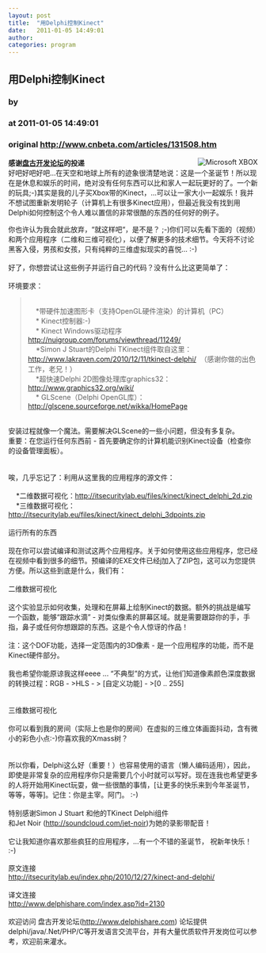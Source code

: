 ```yaml
---
layout: post
title:  "用Delphi控制Kinect"
date:   2011-01-05 14:49:01
author: 
categories: program
---
```


## 用Delphi控制Kinect
### by 
### at 2011-01-05 14:49:01
### original <http://www.cnbeta.com/articles/131508.htm>

<div><a rel="nofollow" href="http://www.cnbeta.com/topics/85.htm"><img src="http://img.cnbeta.com/topics/x360.gif" alt="Microsoft XBOX" name="sign" align="right"></a>
        <p><b>感谢<a rel="nofollow" href="http://www.delphishare.com">盘古开发论坛</a>的投递</b><br>
好吧好吧好吧...在天空和地球上所有的迹象很清楚地说：这是一个圣诞节！所以现在是休息和娱乐的时间，绝对没有任何东西可以比和家人一起玩更好的了。一个新的玩具;-)其实是我的儿子买Xbox带的Kinect，...可以让一家大小一起娱乐！我并不想试图重新发明轮子（计算机上有很多Kinect应用），但最近我没有找到用Delphi如何控制这个令人难以置信的非常很酷的东西的任何好的例子。</p>
		<p><p>你也许认为我会就此放弃，“就这样吧“，是不是？ ;-)你们可以先看下面的（视频）和两个应用程序（二维和三维可视化），以便了解更多的技术细节。今天将不讨论黑客入侵，男孩和女孩，只有纯粹的三维虚拟现实的喜悦... :-)<br>
<br>
好了，你想尝试让这些例子并运行自己的代码？没有什么比这更简单了：<br>
<br>
环境要求：</p>
<blockquote> <br>
    *带硬件加速图形卡（支持OpenGL硬件渲染）的计算机（PC）<br>
    * Kinect控制器:-)<br>
    * Kinect Windows驱动程序 <a rel="nofollow" href="http://nuigroup.com/forums/viewthread/11249/">http://nuigroup.com/forums/viewthread/11249/</a> <br>
    *Simon J Stuart的Delphi TKinect组件取自这里：<a rel="nofollow" href="http://www.lakraven.com/2010/12/11/tkinect-delphi/">http://www.lakraven.com/2010/12/11/tkinect-delphi/</a>  （感谢你做的出色工作，老兄！）<br>
    *超快速Delphi 2D图像处理库graphics32：<a rel="nofollow" href="http://www.graphics32.org/wiki/">http://www.graphics32.org/wiki/</a> <br>
    * GLScene（Delphi OpenGL库）：<a rel="nofollow" href="http://glscene.sourceforge.net/wikka/HomePage">http://glscene.sourceforge.net/wikka/HomePage</a> <br>
</blockquote>
<p><br>
安装过程就像一个魔法。需要解决GLScene的一些小问题，但没有多复杂。<br>
重要：在您运行任何东西前 - 首先要确定你的计算机能识别Kinect设备（检查你的设备管理面板）。<br>
<br>
<a rel="nofollow" href="http://img.cnbeta.com/newsimg/110105/0835510384880787.png"><img src="http://img.cnbeta.com/newsimg/110105/0835510384880787.png" alt=""></a><br>
<br>
唉，几乎忘记了：利用从这里我的应用程序的源文件：<br>
<br>
    *二维数据可视化：<a rel="nofollow" href="http://itsecuritylab.eu/files/kinect/kinect_delphi_2d.zip">http://itsecuritylab.eu/files/kinect/kinect_delphi_2d.zip</a><br>
    *三维数据可视化：<a rel="nofollow" href="http://itsecuritylab.eu/files/kinect/kinect_delphi_3dpoints.zip">http://itsecuritylab.eu/files/kinect/kinect_delphi_3dpoints.zip</a><br>
<br>
运行所有的东西<br>
<br>
现在你可以尝试编译和测试这两个应用程序。关于如何使用这些应用程序，您已经在视频中看到很多的细节。预编译的EXE文件已经j加入了ZIP包，这可以为您提供方便。所以这些到底是什么，我们有：<br>
<br>
二维数据可视化<br>
<br>
这个实验显示如何收集，处理和在屏幕上绘制Kinect的数据。额外的挑战是编写一个函数，能够“跟踪水滴” - 对类似像素的屏幕区域。就是需要跟踪你的手，手指，鼻子或任何你想跟踪的东西。这是个令人惊讶的作品！<br>
<br>
注：这个DOF功能，选择一定范围内的3D像素 - 是一个应用程序的功能，而不是Kinect硬件部分。<br>
<br>
我也希望你能原谅我这样eeee ... “不典型”的方式，让他们知道像素颜色深度数据的转换过程：RGB - &gt;HLS - &gt; [自定义功能] - &gt;[0 .. 255]<br>
<br>
<a rel="nofollow" href="http://img.cnbeta.com/newsimg/110105/08355411973334397.jpg"><img src="http://img.cnbeta.com/newsimg/110105/08355411973334397.jpg" alt=""></a><br>
<br>
三维数据可视化<br>
<br>
你可以看到我的房间（实际上也是你的房间）在虚拟的三维立体画面抖动，含有微小的彩色小点:-)你喜欢我的Xmass树？<br>
<br>
<a rel="nofollow" href="http://img.cnbeta.com/newsimg/110105/08355621131589214.jpg"><img src="http://img.cnbeta.com/newsimg/110105/08355621131589214.jpg" alt=""></a><br>
<br>
所以你看，Delphi这么好（重要！）也容易使用的语言（懒人编码适用），因此，即使是非常复杂的应用程序你只是需要几个小时就可以写好。现在连我也希望更多的人将开始用Kinect玩耍，做一些很酷的事情，[让更多的快乐来到今年圣诞节，等等，等等]。记住：你是主宰。阿门。 :-)<br>
<br>
特别感谢Simon J Stuart 和他的TKinect Delphi组件<br>
和Jet Noir (<a rel="nofollow" href="http://soundcloud.com/jet-noir">http://soundcloud.com/jet-noir</a>)为她的录影带配音！<br>
<br>
它让我知道你喜欢那些疯狂的应用程序，...有一个不错的圣诞节， 祝新年快乐！ :-)<br>
<br>
原文连接<br>
<a rel="nofollow" href="http://itsecuritylab.eu/index.php/2010/12/27/kinect-and-delphi/">http://itsecuritylab.eu/index.php/2010/12/27/kinect-and-delphi/</a><br>
<br>
译文连接<br>
<a rel="nofollow" href="http://www.delphishare.com/index.asp?id=2130">http://www.delphishare.com/index.asp?id=2130</a><br>
<br>
欢迎访问 盘古开发论坛(<a rel="nofollow" href="http://www.delphishare.com">http://www.delphishare.com</a>) 论坛提供delphi/java/.Net/PHP/C等开发语言交流平台，并有大量优质软件开发岗位可以参考，欢迎前来灌水。</p></p></div>